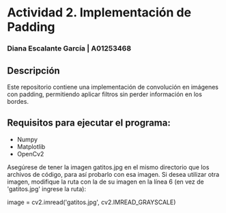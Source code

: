 # Actividad 2. Implementación de Padding
### Diana Escalante García | A01253468

## Descripción
Este repositorio contiene una implementación de convolución en imágenes con padding, permitiendo aplicar filtros sin perder información en los bordes.

## Requisitos para ejecutar el programa:
- Numpy
- Matplotlib
- OpenCv2

Asegúrese de tener la imagen gatitos.jpg en el mismo directorio que los archivos de código, para así probarlo con esa imagen. Si desea utilizar otra imagen, modifique la ruta con la de su imagen en la línea 6 (en vez de 'gatitos.jpg' ingrese la ruta):

image = cv2.imread('gatitos.jpg', cv2.IMREAD_GRAYSCALE)
